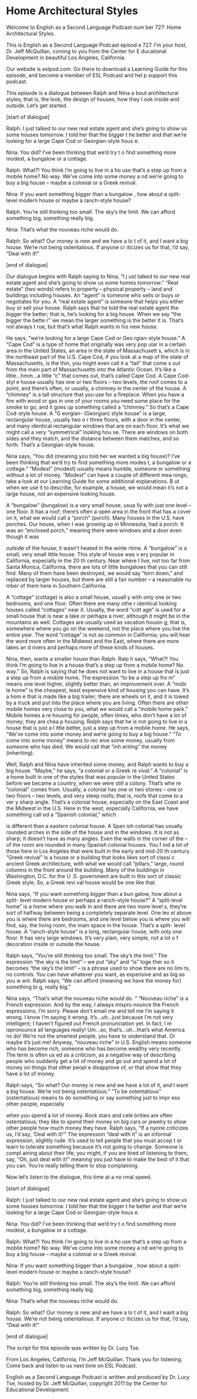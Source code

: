 # Home Architectural Styles

Welcome to English as a Second Language Podcast num ber 727: Home Architectural Styles. 

This is English as a Second Language Podcast episod e 727.  I’m your host, Dr. Jeff McQuillan, coming to you from the Center for E ducational Development in beautiful Los Angeles, California. 

Our website is eslpod.com.  Go there to download a Learning Guide for this episode, and become a member of ESL Podcast and hel p support this podcast. 

This episode is a dialogue between Ralph and Nina a bout architectural styles; that is, the look, the design of houses, how they l ook inside and outside.  Let’s get started. 

[start of dialogue] 

Ralph:  I just talked to our new real estate agent and she’s going to show us some houses tomorrow.  I told her that the bigger t he better and that we’re looking for a large Cape Cod or Georgian-style hous e. 

Nina:  You did?  I’ve been thinking that we’d try t o find something more modest, a bungalow or a cottage.   

Ralph:  What?!  You think I’m going to live in a ho use that’s a step up from a mobile home?  No way.  We’ve come into some money a nd we’re going to buy a big house – maybe a colonial or a Greek revival.   

Nina:  If you want something bigger than a bungalow , how about a split-level modern house or maybe a ranch-style house? 

Ralph:  You’re still thinking too small.  The sky’s  the limit.  We can afford something big, something really big.    

Nina:  That’s what the nouveau riche would do. 

Ralph:  So what?  Our money is new and we have a lo t of it, and I want a big house.  We’re not being ostentatious.  If anyone cr iticizes us for that, I’d say, “Deal with it!” 

[end of dialogue]  

 Our dialogue begins with Ralph saying to Nina, “I j ust talked to our new real estate agent and she’s going to show us some homes tomorrow.”  “Real estate” (two words) refers to property – physical property – land and buildings including houses.  An “agent” is someone who sells or buys or  negotiates for you.  A “real estate agent” is someone that helps you either buy or sell your house.  Ralph says that he told the real estate agent the bigger the better; that is, he’s looking for a big house.  When we say “the bigger the bette r” we mean the larger something is the better it is.  That’s not always t rue, but that’s what Ralph wants in his new house.   

He says, “we’re looking for a large Cape Cod or Geo rgian-style house.”  A “Cape Cod” is a type of home that originally was very pop ular in a certain area in the United States, an area in the state of Massachusett s, which is in the northeast part of the U.S.  Cape Cod, if you look at a map of  the state of Massachusetts, is the thin, you might even call it a “tail” that come s out from the main part of Massachusetts into the Atlantic Ocean.  It’s like a  little...hmm...a little “c” that comes out, that’s called Cape Cod.  A Cape Cod-styl e house usually has one or two floors – two levels, the roof comes to a point,  and there’s often, or usually, a chimney in the center of the house.  A “chimney” is  a tall structure that you use for a fireplace.  When you have a fire with wood or  gas in one of your rooms you need some place for the smoke to go, and it goes up  something called a “chimney.”  So that’s a Cape Cod-style house.  A “G eorgian- (Georgian) style house” is a large, rectangular house, usually two o r three floors, with a door in the center, and many identical rectangular windows that are on each floor.  It’s what we might call a very “symmetrical” looking hou se.  There are windows on both sides and they match, and the distance between  them matches, and so forth.  That’s a Georgian-style house. 

Nina says, “You did (meaning you told her we wanted  a big house)?  I’ve been thinking that we’d try to find something more modes t, a bungalow or a cottage.” “Modest” (modest) usually means humble, someone or something without a lot of money.  “Modest” can have a couple of different mea nings; take a look at our Learning Guide for some additional explanations.  B ut when we use it to describe, for example, a house, we would mean it’s not a large house, not an expensive looking house.   

A “bungalow” (bungalow) is a very small house, usua lly with just one level – one floor.  It has a roof; there’s often a open area in  the front that has a cover on it, what we would call a “porch” (porch).  Many houses in the U.S. have porches. Our house, when I was growing up in Minnesota, had a porch.  It was an “enclosed porch,” meaning there were windows and a door even though it was  

outside of the house; it wasn’t heated in the winte rtime.  A “bungalow” is a small, very small little house.  This style of house was v ery popular in California, especially in the 20 th century.  Near where I live, not too far from Santa  Monica, California, there are lots of little bungalows that  you can still find.  Many of them have been destroyed, we would say “torn down,” and replaced by larger houses, but there are still a fair number – a reasonable nu mber of them here in Southern California.   

A “cottage” (cottage) is also a small house, usuall y with only one or two bedrooms, and one floor.  Often there are many othe r identical looking houses called “cottages” near it.  Usually, the word “cott age” is used for a small house that is near a lake or perhaps a river, although it  might be in the mountains as well.  Cottages are usually used as vacation housin g; that is, somewhere where you go on the weekend, not the place where you live  the entire year.  The word “cottage” is not as common in California; you will hear the word more often in the Midwest and the East, where there are more lakes an d rivers and perhaps more of these kinds of houses. 

Nina, then, wants a smaller house than Ralph.  Ralp h says, “What?!  You think I’m going to live in a house that’s a step up from a mobile home?  No way.”  So, Ralph is saying that he does not want to live in a house that is just a step up from a mobile home.  The expression “to be a step up fro m” means one level higher, slightly better than, an improvement over.  A “mobi le home” is the cheapest, least expensive kind of housing you can have.  It’s a hom e that is made like a big trailer; there are wheels on it, and it is towed by  a truck and put into the place where you are living.  Often there are other mobile  homes very close to you, what we would call a “mobile home park.”  Mobile homes a re housing for people, often times, who don’t have a lot of money; they are chea p housing.  Ralph says that he is not going to live in a house that is just a l ittle better, just a step up from a mobile home.  He says, “We’ve come into some money and we’re going to buy a big house.”  “To come into some money” means to rec eive some money, usually from someone who has died.  We would call that “inh eriting” the money (inheriting).   

Well, Ralph and Nina have inherited some money, and  Ralph wants to buy a big house.  “Maybe,” he says, “a colonial or a Greek re vival.”  A “colonial” is a home built in one of the styles that was popular in the United States before we became a country, when we were still a colony.  That’s whe re “colonial” comes from. Usually, a colonial has one or two stories – one or  two floors – two levels, and very steep roofs; that is, roofs that come to a ver y sharp angle.  That’s a colonial house, especially on the East Coast and the Midwest  in the U.S.  Here in the west, especially California, we have something call ed a “Spanish colonial,” which  

is different than a eastern colonial house.  A Span ish colonial has usually rounded arches in the side of the house and in the windows.  It is not as sharp; it doesn’t have as many angles.  Even the walls in the  corner of the – of the room are rounded in many Spanish colonial houses.  You f ind a lot of those here in Los Angeles that were built in the early and mid-20 th  century.  “Greek revival” is a house or a building that looks likes sort of classi c ancient Greek architecture, with what we would call “pillars,” large, round columns in the front around the building. Many of the buildings in Washington, D.C. for the U .S. government are built in this sort of classic Greek style.  So, a Greek revi val house would be one like that. 

Nina says, “If you want something bigger than a bun galow, how about a split- level modern house or perhaps a ranch-style house?”   A “split-level home” is a home where you walk in and there are two more level s, they’re sort of halfway between being a completely separate level.  One lev el above you is where there are bedrooms, and one level below you is where you will find, say, the living room, the main space in the house.  That’s a split- level house.  A “ranch-style house” is a long, rectangular house, with only one floor.  It has very large windows.  It’s very plain, very simple, not a lot o f decoration inside or outside the house. 

Ralph says, “You’re still thinking too small.  The sky’s the limit.”  The expression “the sky is the limit” – we put “sky” and “is” toge ther so it becomes “the sky’s the limit” – is a phrase used to show there are no limi ts, no controls.  You can have whatever you want, as expensive and as big as you w ant.  Ralph says, “We can afford (meaning we have the money for) something bi g, really big.”    

Nina says, “That’s what the nouveau riche would do. ”  “Nouveau riche” is a French expression.  And by the way, I always mispro nounce the French expressions; I’m sorry.  Please don’t email me and tell me I’m saying it wrong.  I know I’m saying it wrong.  It’s...uh...just because  I’m not very intelligent; I haven’t figured out French pronunciation yet.  In fact, I m ispronounce all languages really!  Um...so, that’s...uh...that’s what America ns do!  We’re not the smartest people, you have to understand that.  Or maybe it’s  just me!  Anyway, “nouveau riche” in U.S. English means someone who has become  rich, someone who has become wealthy very recently.  The term is often us ed as a criticism, as a negative way of describing people who suddenly get a lot of money and go out and spend a lot of money on things that other peopl e disapprove of, or that show that they have a lot of money. 

Ralph says, “So what?  Our money is new and we have  a lot of it, and I want a big house.  We’re not being ostentatious.”  “To be ostentatious” (ostentatious) means to do something or say something just to impr ess other people, especially  

when you spend a lot of money.  Rock stars and cele brities are often ostentatious; they like to spend their money on big  cars or jewelry to show other people how much money they have.  Ralph says, “If a nyone criticizes us, I’d say, ‘Deal with it!’”  The expression “deal with it” is an informal expression, slightly rude.  It’s used to tell people that you must accep t or learn to tolerate something because it’s not going to change.  Someone is compl aining about their life; you might, if you are tired of listening to them, say, “Oh, just deal with it!” meaning you just have to make the best of it that you can.  You’re really telling them to stop complaining. 

Now let’s listen to the dialogue, this time at a no rmal speed. 

[start of dialogue] 

Ralph:  I just talked to our new real estate agent and she’s going to show us some houses tomorrow.  I told her that the bigger t he better and that we’re looking for a large Cape Cod or Georgian-style hous e. 

Nina:  You did?  I’ve been thinking that we’d try t o find something more modest, a bungalow or a cottage.   

Ralph:  What?!  You think I’m going to live in a ho use that’s a step up from a mobile home?  No way.  We’ve come into some money a nd we’re going to buy a big house – maybe a colonial or a Greek revival.   

Nina:  If you want something bigger than a bungalow , how about a split-level modern house or maybe a ranch-style house? 

Ralph:  You’re still thinking too small.  The sky’s  the limit.  We can afford something big, something really big.    

Nina:  That’s what the nouveau riche would do. 

Ralph:  So what?  Our money is new and we have a lo t of it, and I want a big house.  We’re not being ostentatious.  If anyone cr iticizes us for that, I’d say, “Deal with it!” 

[end of dialogue] 

The script for this episode was written by Dr. Lucy  Tse.   

 From Los Angeles, California, I’m Jeff McQuillan.  Thank you for listening.  Come back and listen to us next time on ESL Podcast. 

English as a Second Language Podcast is written and  produced by Dr. Lucy Tse, hosted by Dr. Jeff McQuillan, copyright 2011 by the  Center for Educational Development.


